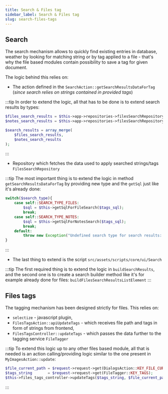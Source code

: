 ```yaml
---
title: Search & Files tag
sidebar_label: Search & Files tag
slug: search-files-tags
---
```


## Search
The search mechanism allows to quickly find existing entries in database, weather by looking for matching string or 
by tag applied to a file - that's why the file based modules contain possibility to save a tag for given document.

The logic behind this relies on: 
* The action defined in the `SearchAction::getSearchResultsDataForTag` (*since search relies on strings contained in provided tags*)

:::tip
In order to extend the logic, all that has to be done is to extend search results by types:
````php
$files_search_results = $this->app->repositories->filesSearchRepository->getSearchResultsDataForTag($tags_array, FilesSearchRepository::SEARCH_TYPE_FILES, true);
$notes_search_results = $this->app->repositories->filesSearchRepository->getSearchResultsDataForTag($tags_array, FilesSearchRepository::SEARCH_TYPE_NOTES, true);

$search_results = array_merge(
    $files_search_results,
    $notes_search_results
);
````
:::
* Repository which fetches the data used to apply searched strings/tags `FilesSearchRepository`

:::tip
The most important thing is to extend the logic in method `getSearchResultsDataForTag` by providing new type and the `getSql` 
just like it's already done:

````php
switch($search_type){
    case self::SEARCH_TYPE_FILES:
        $sql = $this->getSqlForFileSearch($tags_sql);
        break;
    case self::SEARCH_TYPE_NOTES:
        $sql = $this->getSqlForNotesSearch($tags_sql);
        break;
    default:
        throw new Exception("Undefined search type for search results: {$search_type}.");
}
````
:::

* The last thing to extend is the script `src/assets/scripts/core/ui/Search`

:::tip
The first required thing is to extend the logic in `buildSearchResults`, and the second one is to create a search builder 
method like it's for example already done for files: `buildFilesSearchResultsListElement` 
:::

## Files tags
The tagging mechanism has been designed strictly for files. This relies on:

* `selectize` - javascript plugin,
* `FilesTagsAction::apiUpdateTags` - which receives file path and tags in form of strings from frontend,
* `FilesTagsController::updateTags` - which passes the data further to the tagging service `FileTagger`

:::tip
To extend this logic up to any other files based module, all that is needed is an action calling/providing logic similar 
to the one present in `MyImagesAction::update`:
````php
$file_current_path = $request->request->get(DialogsAction::KEY_FILE_CURRENT_PATH);
$tags_string       = $request->request->get(FileTagger::KEY_TAGS);
$this->files_tags_controller->updateTags($tags_string, $file_current_path);
````
:::



